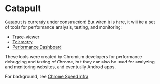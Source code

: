 Catapult
========

Catapult is currently under construction! But when it is here, it will be a set
of tools for performance analysis, testing, and monitoring:
 * [Trace-viewer](
    https://www.chromium.org/developers/how-tos/trace-event-profiling-tool)
 * [Telemetry](https://www.chromium.org/developers/telemetry)
 * [Performance Dashboard](https://chromeperf.appspot.com/)

These tools were created by Chromium developers for performance debugging and
testing of Chrome, but they can also be used for analyzing and monitoring
websites, and eventually Android apps.

For background, see [Chrome Speed Infra](http://www.chromium.org/developers/speed-infra)